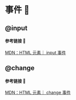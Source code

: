 # 事件 📲

## @input

#### 参考链接 🔗

[MDN：HTML 元素｜ input 事件](https://developer.mozilla.org/zh-CN/docs/Web/API/Element/input_event)

## @change

#### 参考链接 🔗

[MDN：HTML 元素｜ change 事件](https://developer.mozilla.org/zh-CN/docs/Web/API/HTMLElement/change_event)
